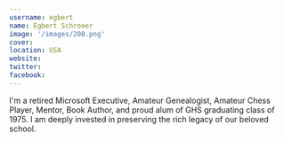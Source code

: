 ```yaml
---
username: egbert
name: Egbert Schroeer
image: '/images/200.png'
cover:
location: USA
website: 
twitter: 
facebook: 
---
```

I'm a retired Microsoft Executive, Amateur Genealogist, Amateur Chess Player, Mentor, Book Author, and proud alum of GHS graduating class of 1975. I am deeply invested in preserving the rich legacy of our beloved school.